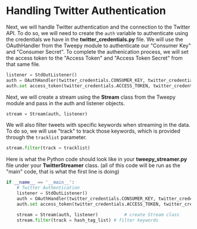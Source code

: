 # Handling Twitter Authentication

Next, we will handle Twitter authentication and the connection to the Twitter API. To do so, we will need to create the `auth` variable to authenticate using the credentials we have in the **twitter_credentials.py** file. We will use the OAuthHandler from the Tweepy module to authenticate our "Consumer Key" and "Consumer Secret". To complete the authenication process, we will set the access token to the "Access Token" and "Access Token Secret" from that same file. 

```python
listener = StdOutListener()
auth = OAuthHandler(twitter_credentials.CONSUMER_KEY, twitter_credentials.CONSUMER_SECRET)
auth.set access_token(twitter_credentials.ACCESS_TOKEN, twitter_credentials.ACCESS_TOKEN_SECRET)
```

Next, we will create a stream using the **Stream** class from the Tweepy module and pass in the auth and listener objects. 

```python
stream = Stream(auth, listener)
```

We will also filter tweets with specific keywords when streaming in the data. To do so, we will use "track" to track those keywords, which is provided through the `tracklist` parameter. 

```python
stream.filter(track = tracklist)
```

Here is what the Python code should look like in your **tweepy_streamer.py** file under your **TwitterStreamer** class. (all of this code will be run as the "main" code, that is what the first line is doing)

```python
if __name__ == '__main__':
    # Twitter Authentication
    listener = StdOutListener()
    auth = OAuthHandler(twitter_credentials.CONSUMER_KEY, twitter_credentials.CONSUMER_SECRET)
    auth.set access_token(twitter_credentials.ACCESS_TOKEN, twitter_credentials.ACCESS_TOKEN_SECRET)

    stream = Stream(auth, listener) 		 # create Stream class
    stream.filter(track = hash_tag_list) # filter keywords
```